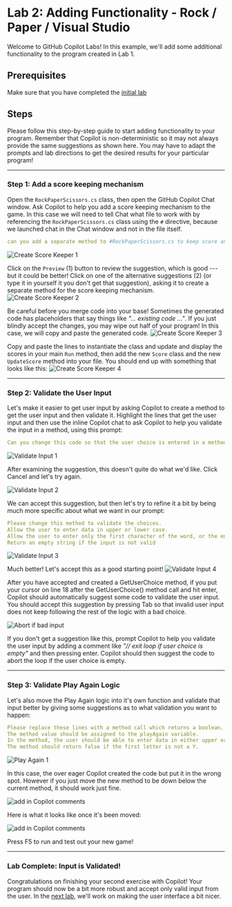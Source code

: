 # Lab 2: Adding Functionality - Rock / Paper / Visual Studio

Welcome to GitHub Copilot Labs! In this example, we'll add some additional functionality to the program created in Lab 1.

## Prerequisites

Make sure that you have completed the [initial lab](../RPS-Lab-1/README.md)

## Steps

Please follow this step-by-step guide to start adding functionality to your program. Remember that Copilot is non-deterministic so it may not always provide the same suggestions as shown here. You may have to adapt the prompts and lab directions to get the desired results for your particular program!

---

### Step 1: Add a score keeping mechanism

Open the `RockPaperScissors.cs` class, then open the GitHub Copilot Chat window.  Ask Copilot to help you add a score keeping mechanism to the game. In this case we will need to tell Chat what file to work with by referencing the `RockPaperScissors.cs` class using the `#` directive, because we launched chat in the Chat window and not in the file itself.

``` yaml
can you add a separate method to #RockPaperScissors.cs to keep score and display the score at the end of each round?
```

![Create Score Keeper 1](images/RPS_210.png)

Click on the `Preview` (1) button to review the suggestion, which is good --- but it could be better!  Click on one of the alternative suggestions (2) (or type it in yourself it you don't get that suggestion), asking it to create a separate method for the score keeping mechanism.
![Create Score Keeper 2](images/RPS_220.png)

Be careful before you merge code into your base!  Sometimes the generated code has placeholders that say things like *"... existing code ..."*.  If you just blindly accept the changes, you may wipe out half of your program!  In this case, we will copy and paste the generated code.
![Create Score Keeper 3](images/RPS_230.png)

Copy and paste the lines to instantiate the class and update and display the scores in your main `Run` method, then add the new `Score` class and the new `UpdateScore` method into your file.  You should end up with something that looks like this:
![Create Score Keeper 4](images/RPS_240.png)

---

### Step 2: Validate the User Input

Let's make it easier to get user input by asking Copilot to create a method to get the user input and then validate it.
Highlight the lines that get the user input and then use the inline Copilot chat to ask Copilot to help you validate the input in a method, using this prompt:

``` yaml
Can you change this code so that the user choice is entered in a method called GetUserChoice?
```

![Validate Input 1](images/RPS_250.png)

After examining the suggestion, this doesn't quite do what we'd like.  Click Cancel and let's try again.  

![Validate Input 2](images/RPS_260.png)

We can accept this suggestion, but then let's try to refine it a bit by being much more specific about what we want in our prompt:

``` yaml
Please change this method to validate the choices.  
Allow the user to enter data in upper or lower case.  
Allow the user to enter only the first character of the word, or the entire word.
Return an empty string if the input is not valid
```

![Validate Input 3](images/RPS_270.png)

Much better!  Let's accept this as a good starting point!
![Validate Input 4](images/RPS_280.png)

After you have accepted and created a GetUserChoice method, if you put your cursor on line 18 after the GetUserChoice() method call and hit enter, Copilot should automatically suggest some code to validate the user input.  You should accept this suggestion by pressing Tab so that invalid user input does not keep following the rest of the logic with a bad choice.

![Abort if bad input](images/RPS_282.png)

If you don't get a suggestion like this, prompt Copilot to help you validate the user input by adding a comment like *"// exit loop if user choice is empty"* and then pressing enter.  Copilot should then suggest the code to abort the loop if the user choice is empty.

---

### Step 3: Validate Play Again Logic

Let's also move the Play Again logic into it's own function and validate that input better by giving some suggestions as to what validation you want to happen:

``` yaml
Please replace these lines with a method call which returns a boolean.
The method value should be assigned to the playAgain variable.  
In the method, the user should be able to enter data in either upper or lower case.
The method should return false if the first letter is not a Y.
```

![Play Again 1](images/RPS_290.png)

In this case, the over eager Copilot created the code but put it in the wrong spot. However if you just move the new method to be down below the current method, it should work just fine.

![add in Copilot comments](images/RPS_291.png)

Here is what it looks like once it's been moved:

![add in Copilot comments](images/RPS_292.png)

Press F5 to run and test out your new game!

---

### Lab Complete: Input is Validated!

Congratulations on finishing your second exercise with Copilot!  Your program should now be a bit more robust and accept only valid input from the user. In the [next lab](../RPS-Lab-3/README.md), we'll work on making the user interface a bit nicer.
